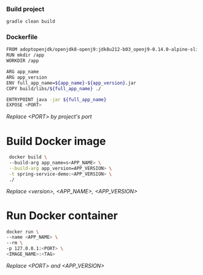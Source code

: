### Build project
```bash
gradle clean build
```

### Dockerfile
```bash
FROM adoptopenjdk/openjdk8-openj9:jdk8u212-b03_openj9-0.14.0-alpine-slim
RUN mkdir /app
WORKDIR /app

ARG app_name
ARG app_version
ENV full_app_name=${app_name}-${app_version}.jar
COPY build/libs/${full_app_name} ./

ENTRYPOINT java -jar ${full_app_name}
EXPOSE <PORT>
```
*Replace \<PORT\> by project's port*
# Build Docker image
```bash
 docker build \  
 --build-arg app_name=s<APP_NAME> \
 --build-arg app_version=APP_VERSION> \
 -t spring-service-demo:<APP_VERSION> \
 ./
```
*Replace \<version\>, \<APP_NAME\>, \<APP_VERSION\>*

# Run Docker container
 ```bash
 docker run \
 --name <APP_NAME> \
 --rm \ 
 -p 127.0.0.1:<PORT> \
 <IMAGE_NAME>:<TAG>
 ```
 *Replace \<PORT\> and \<APP_VERSION\>*

